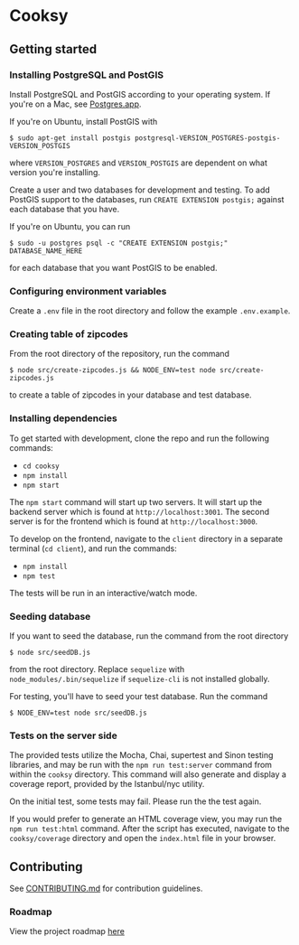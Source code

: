 # Cooksy

## Getting started

### Installing PostgreSQL and PostGIS
Install PostgreSQL and PostGIS according to your operating system. If you're on a Mac, see [Postgres.app](https://postgresapp.com/).

If you're on Ubuntu, install PostGIS with
```
$ sudo apt-get install postgis postgresql-VERSION_POSTGRES-postgis-VERSION_POSTGIS
```
where `VERSION_POSTGRES` and `VERSION_POSTGIS` are dependent on what version you're installing.

Create a user and two databases for development and testing. To add PostGIS support to the databases, run `CREATE EXTENSION postgis;` against each database that you have.

If you're on Ubuntu, you can run
```
$ sudo -u postgres psql -c "CREATE EXTENSION postgis;" DATABASE_NAME_HERE
```
for each database that you want PostGIS to be enabled.

### Configuring environment variables
Create a `.env` file in the root directory and follow the example `.env.example`.

### Creating table of zipcodes
From the root directory of the repository, run the command
```
$ node src/create-zipcodes.js && NODE_ENV=test node src/create-zipcodes.js
```
to create a table of zipcodes in your database and test database.

### Installing dependencies
To get started with development, clone the repo and run the following commands:
- `cd cooksy`
- `npm install`
- `npm start`

The `npm start` command will start up two servers. It will start up the backend server which is found at `http://localhost:3001`. The second server is for the frontend which is found at `http://localhost:3000`.

To develop on the frontend, navigate to the `client` directory in a separate terminal (`cd client`), and run the commands:
- `npm install`
- `npm test`

The tests will be run in an interactive/watch mode.

### Seeding database
If you want to seed the database, run the command from the root directory
```
$ node src/seedDB.js
```
from the root directory. Replace `sequelize` with `node_modules/.bin/sequelize` if `sequelize-cli` is not installed globally.

For testing, you'll have to seed your test database. Run the command
```
$ NODE_ENV=test node src/seedDB.js
```

### Tests on the server side

The provided tests utilize the Mocha, Chai, supertest and Sinon testing libraries, and may be run with the `npm run test:server` command from within the `cooksy` directory. This command will also generate and display a coverage report, provided by the Istanbul/nyc utility.

On the initial test, some tests may fail. Please run the the test again.

If you would prefer to generate an HTML coverage view, you may run the `npm run test:html` command. After the script has executed, navigate to the `cooksy/coverage` directory and open the `index.html` file in your browser.

## Contributing
See [CONTRIBUTING.md](CONTRIBUTING.md) for contribution guidelines.

### Roadmap

View the project roadmap [here](https://github.com/Cook-sy/cooksy/issues)
